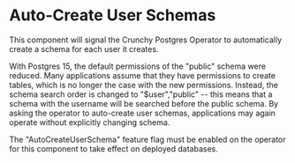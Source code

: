 # Auto-Create User Schemas

This component will signal the Crunchy Postgres Operator to automatically create a schema for each user it creates.

With Postgres 15, the default permissions of the "public" schema were reduced. Many applications assume that they have
permissions to create tables, which is no longer the case with the new permissions. Instead, the schema search order
is changed to "$user","public" -- this means that a schema with the username will be searched before the public schema.
By asking the operator to auto-create user schemas, applications may again operate without explicitly changing schema.

The "AutoCreateUserSchema" feature flag must be enabled on the operator for this component to take effect on deployed
databases.
